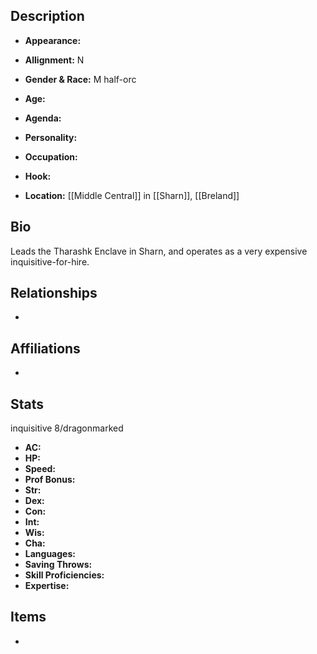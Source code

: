 ## Description
- **Appearance:** 

- **Allignment:** N

- **Gender & Race:** M half-orc

- **Age:** 

- **Agenda:** 

- **Personality:** 

- **Occupation:** 

- **Hook:** 

- **Location:** [[Middle Central]] in [[Sharn]], [[Breland]]

## Bio
 Leads the Tharashk Enclave in Sharn, and operates as a very expensive inquisitive-for-hire.

## Relationships
- 

## Affiliations
- 

## Stats
inquisitive 8/dragonmarked
- **AC:** 
- **HP:** 
- **Speed:** 
- **Prof Bonus:** 
- **Str:** 
- **Dex:** 
- **Con:** 
- **Int:** 
- **Wis:** 
- **Cha:** 
- **Languages:** 
- **Saving Throws:** 
- **Skill Proficiencies:** 
- **Expertise:** 


## Items
- 

